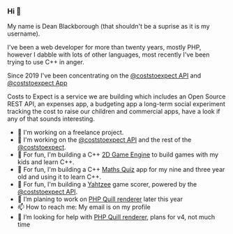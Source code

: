 ### Hi 👋

My name is Dean Blackborough (that shouldn't be a suprise as it is my username).

I've been a web developer for more than twenty years, mostly PHP, however I dabble with lots of other languages, most recently I've been trying to use C++ in anger.

Since 2019 I've been concentrating on the [@coststoexpect API](https://api.costs-to-expect.com) and [@coststoexpect App](https://app.costs-to-expect.com)

Costs to Expect is a service we are building which includes an Open Source REST API, an expenses app, a budgeting app a long-term social experiment tracking the cost to raise our children and commercial apps, have a look if any of that sounds interesting.

- 🔭 I'm working on a freelance project.
- 🔭 I'm working on the [@coststoexpect API](https://api.costs-to-expect.com) and the rest of the [@coststoexpect](https://github.com/costs-to-expect).
- 🌱 For fun, I'm building a C++ [2D Game Engine](https://github.com/deanblackborough/Prune2D) to build games with my kids and learn C++.
- 🌱 For fun, I'm building a C++ [Maths Quiz](https://github.com/deanblackborough/MathsQuiz) app for my nine and three year old and using it to learn C++.
- 🌱 For fun, I'm building a [Yahtzee](https://github.com/costs-to-expect/yahtzee) game scorer, powered by the [@coststoexpect API](https://api.costs-to-expect.com).
- 🔭 I’m planing to work on [PHP Quill renderer](https://github.com/deanblackborough/php-quill-renderer) later this year
- 📫 How to reach me: My email is on my profile
- 🤔 I’m looking for help with [PHP Quill renderer](https://github.com/deanblackborough/php-quill-renderer), plans for v4, not much time


<!--
**deanblackborough/deanblackborough** is a ✨ _special_ ✨ repository because its `README.md` (this file) appears on your GitHub profile.

Here are some ideas to get you started:

- 🔭 I’m currently working on ...
- 🌱 I’m currently learning ...
- 👯 I’m looking to collaborate on ...
- 🤔 I’m looking for help with ...
- 💬 Ask me about ...
- 📫 How to reach me: ...
- 😄 Pronouns: ...
- ⚡ Fun fact: ...
-->
